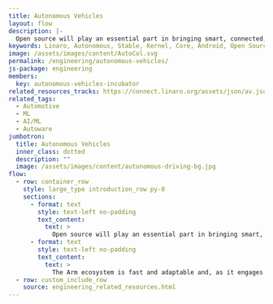 ```yaml
---
title: Autonomous Vehicles
layout: flow
description: |-
  Open source will play an essential part in bringing smart, connected, always up to date and secure software to vehicles and transportation systems.
keywords: Linaro, Autonomous, Stable, Kernel, Core, Android, Open Source, OS, Autonomous Vehicles, Autoware
image: /assets/images/content/AutoCol.svg
permalink: /engineering/autonomous-vehicles/
js-package: engineering
members:
  key: autonomous-vehicles-incubator
related_resources_tracks: https://connect.linaro.org/assets/json/av.json
related_tags:
  - Automotive
  - ML
  - AI/ML
  - Autoware
jumbotron:
  title: Autonomous Vehicles
  inner_class: dotted
  description: ""
  image: /assets/images/content/autonomous-driving-bg.jpg
flow:
  - row: container_row
    style: large_type introduction_row py-0
    sections:
      - format: text
        style: text-left no-padding
        text_content:
          text: >
            Open source will play an essential part in bringing smart, connected, always up to date and secure software to vehicles and transportation systems.Whilst a lot of this software exists, bringing it together into a system comprising entertainment and safety critical subsystems is a big task, essentially a retooling of software in automotive.
      - format: text
        style: text-left no-padding
        text_content:
          text: >
            The Arm ecosystem is fast and adaptable and, as it engages with the future automotive industry, it will bring complex and innovative hardware and software together. Linaro’s aim is to provide a collaborative space that will allow the automotive industry, from equipment suppliers to automotive manufacturers to work on common problems.
  - row: custom_include_row
    source: engineering_related_resources.html
---
```

